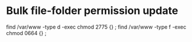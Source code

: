 
# Bulk file-folder permission update
find /var/www -type d -exec chmod 2775 {} \;
find /var/www -type f -exec chmod 0664 {} \;
